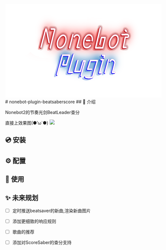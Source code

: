 <div align="center">
  <a><img src='./NoneBot.png' width='1000' height='300' alt="logo"></a>
</div>
# nonebot-plugin-beatsaberscore
## 📖 介绍

Nonebot2的节奏光剑BeatLeader查分

  直接上效果图(●′ω`●)
  <a><img src='./result.png'></a>

## 💿 安装


## ⚙️ 配置


## 🎉 使用


## ✨ 未来规划
- [ ] 定时推送beatsaver的新曲,渲染新曲图片
- [ ] 添加更细致的响应规则
- [ ] 歌曲的推荐
- [ ] 添加对ScoreSaber的查分支持

